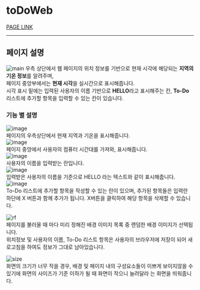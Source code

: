# toDoWeb
[PAGE LINK](https://yafocb.github.io/WEB/)
- - -
## 페이지 설명
![main](https://github.com/user-attachments/assets/b2002012-ddc0-4512-ab58-73e9f31178ee)
우측 상단에서 웹 페이지의 위치 정보를 기반으로 현재 시각에 해당되는 **지역의 기온 정보**를 알려주며,<br>페이지 중앙부에서는 **현재 시각**을 실시간으로 표시해줍니다.<br>시각 표시 밑에는 입력된 사용자의 이름 기반으로 **HELLO**라고 표시해주는 칸, **To-Do** 리스트에 추가할 항목을 입력할 수 있는 칸이 있습니다.

### 기능 별 설명
![image](https://github.com/user-attachments/assets/d6064b0f-60c7-4ec1-a748-89ffcbc6f9a9)<br> 
페이지의 우측상단에서 현재 지역과 기온을 표시해줍니다.<br>
![image](https://github.com/user-attachments/assets/c279ca84-eab9-4433-910a-4b71dd94090c)<br>
페이지 중앙에서 사용자의 컴퓨터 시간대를 가져와, 표시해줍니다.<br>
![image](https://github.com/user-attachments/assets/5201dd67-5317-4d10-bfb4-7a5ae6e2522a)<br>
사용자의 이름을 입력받는 란입니다.<br>
![image](https://github.com/user-attachments/assets/a0fef4d9-21c0-4f62-9503-26a5dbb3f209)<br>
입력받은 사용자의 이름을 기준으로 HELLO 라는 텍스트와 같이 표시해줍니다.<br>
![image](https://github.com/user-attachments/assets/8cc8498a-6485-405f-97b2-ffdb7c2ac3dc)<br>
To-Do 리스트에 추가할 항목을 작성할 수 있는 란이 있으며, 추가된 항목들은 입력란 하단에 X 버튼과 함께 추가가 됩니다. X버튼을 클릭하여 해당 항목을 삭제할 수 있습니다.<br>

![rf](https://github.com/user-attachments/assets/3f6d0aff-6213-41f0-bd06-83e53a494fdc)<br>
페이지를 불러올 때 마다 미리 정해진 배경 이미지 목록 중 랜덤한 배경 이미지가 선택됩니다.<br>위치정보 및 사용자의 이름, To-Do 리스트 항목은 사용자의 브라우저에 저장이 되어 새로고침을 하여도 정보가 그대로 남아있습니다.

![size](https://github.com/user-attachments/assets/3a7f0aa2-667c-43c9-89a7-ac0d78e3df11)<br>
화면의 크기가 너무 작을 경우, 배경 및 페이지 내의 구성요소들이 이쁘게 보이지않을 수 있기에 화면의 사이즈가 기준 이하가 될 때 화면이 작으니 늘려달라 는 화면을 띄워줍니다. 